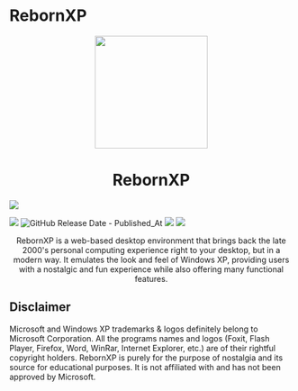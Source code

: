 # RebornXP

<p align="center">
<img src="https://i.ibb.co/drj1RSf/rebornxp.png" width="200"><p align="center"></p>
<h1 align="center">RebornXP</h1>
<p align="center">
  
  [![](https://dcbadge.vercel.app/api/server/9dFx9kKQS6)](https://discord.gg/9dFx9kKQS6)
  
<a href="https://opensource.org/license/gpl-3-0/"><img src="https://img.shields.io/badge/License-GPL-green.svg?style=for-the-badge"></a>
<img alt="GitHub Release Date - Published_At" src="https://img.shields.io/github/release-date/shoaib-jamal/rebornxp?style=for-the-badge">
<a href="https://github.com/shoaib-jamal/rebornxp/stargazers"><img src="https://img.shields.io/github/stars/shoaib-jamal/rebornxp?label=GitHub%20Stars&style=for-the-badge"></a>
<a href="https://github.com/shoaib-jamal/rebornxp/network/members"><img src="https://img.shields.io/github/forks/shoaib-jamal/rebornxp?style=for-the-badge"></a>

</p>

<p align="center">RebornXP is a web-based desktop environment that brings back the late 2000's personal computing experience right to your desktop, but in a modern way. It emulates the look and feel of Windows XP, providing users with a nostalgic and fun experience while also offering many functional features.
  </p>


## Disclaimer

Microsoft and Windows XP trademarks & logos definitely belong to Microsoft Corporation. All the programs names and logos (Foxit, Flash Player, Firefox, Word, WinRar, Internet Explorer, etc.) are of their rightful copyright holders. RebornXP is purely for the purpose of nostalgia and its source for educational purposes. It is not affiliated with and has not been approved by Microsoft.
